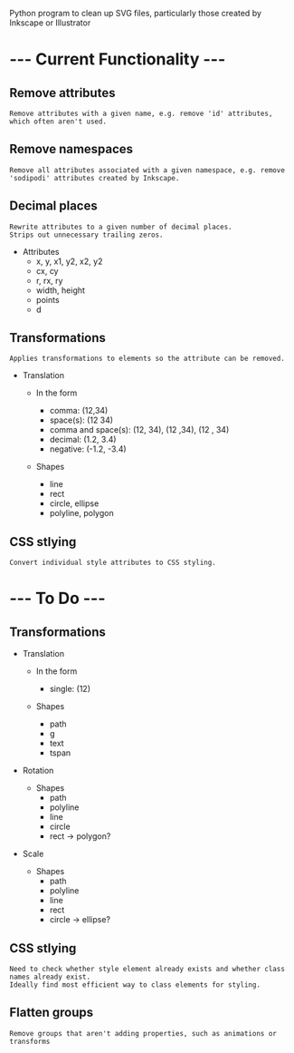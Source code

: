 Python program to clean up SVG files, particularly those created by Inkscape or Illustrator

# --- Current Functionality ---

## Remove attributes
	Remove attributes with a given name, e.g. remove 'id' attributes, which often aren't used.

## Remove namespaces
	Remove all attributes associated with a given namespace, e.g. remove 'sodipodi' attributes created by Inkscape.

## Decimal places
    Rewrite attributes to a given number of decimal places.
    Strips out unnecessary trailing zeros.
    
* Attributes
	- x, y, x1, y2, x2, y2
	- cx, cy
	- r, rx, ry
	- width, height
	- points
	- d

## Transformations
	Applies transformations to elements so the attribute can be removed.

* Translation
    - In the form
        - comma: (12,34)
        - space(s): (12 34)
        - comma and space(s): (12, 34), (12 ,34), (12 , 34)
        - decimal: (1.2, 3.4)
        - negative: (-1.2, -3.4)
        
    - Shapes
        - line
        - rect
        - circle, ellipse
        - polyline, polygon

## CSS stlying
    Convert individual style attributes to CSS styling.
    
# --- To Do ---

## Transformations

* Translation
    - In the form
        - single: (12)

    - Shapes
        - path
        - g
        - text
        - tspan
        
* Rotation
    - Shapes
        - path
        - polyline
        - line
        - circle
        - rect -> polygon?
        
* Scale
    - Shapes
        - path
        - polyline
        - line
        - rect
        - circle -> ellipse?
            
## CSS stlying
	Need to check whether style element already exists and whether class names already exist.
    Ideally find most efficient way to class elements for styling.
    
## Flatten groups
	Remove groups that aren't adding properties, such as animations or transforms
